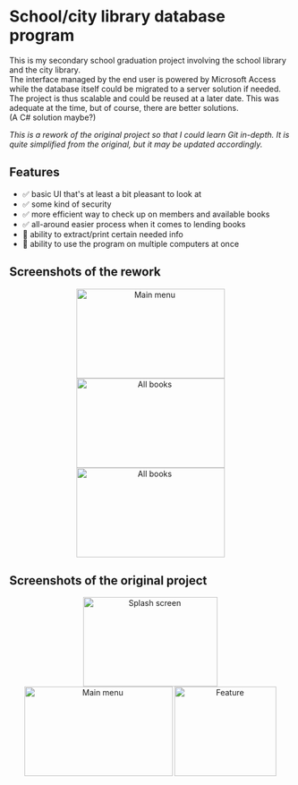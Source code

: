 # School/city library database program

This is my secondary school graduation project involving the school library and the city library.  
The interface managed by the end user is powered by Microsoft Access while the database itself could be migrated to a server solution if needed. The project is thus scalable and could be reused at a later date. This was adequate at the time, but of course, there are better solutions.  
(A C# solution maybe?)  

*This is a rework of the original project so that I could learn Git in-depth. It is quite simplified from the original, but it may be updated accordingly.*

## Features

- ✅ basic UI that's at least a bit pleasant to look at
- ✅ some kind of security
- ✅ more efficient way to check up on members and available books
- ✅ all-around easier process when it comes to lending books
- 🔳 ability to extract/print certain needed info
- 🔳 ability to use the program on multiple computers at once

## Screenshots of the rework

<p align="center"><img src="https://i.ibb.co/58srS2X/mainmenu.jpg" width="265" height="160" alt="Main menu">  <img src="https://i.ibb.co/3Td0924/allbooks.jpg" width="265" height="160" alt="All books">  <img src="https://i.ibb.co/Y8Ct4JK/moreinfo.jpg" width="265" height="160" alt="All books"></p>

## Screenshots of the original project

<p align="center"><img src="https://i.ibb.co/CJgPgdV/baza-fe.png" width="240" height="160" alt="Splash screen">  <img src="https://i.ibb.co/rthqGfv/Pomo-img2.png" width="265" height="160" alt="Main menu">  <img src="https://i.ibb.co/x6zKX5c/Pomo-img3.png" width="182" height="160" alt="Feature"></p>
